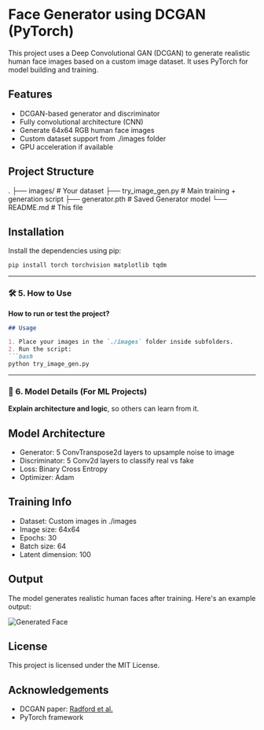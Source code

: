 # Face Generator using DCGAN (PyTorch)

This project uses a Deep Convolutional GAN (DCGAN) to generate realistic human face images based on a custom image dataset. It uses PyTorch for model building and training.
## Features

- DCGAN-based generator and discriminator
- Fully convolutional architecture (CNN)
- Generate 64x64 RGB human face images
- Custom dataset support from ./images folder
- GPU acceleration if available
## Project Structure

.
├── images/             # Your dataset
├── try_image_gen.py    # Main training + generation script
├── generator.pth       # Saved Generator model
└── README.md           # This file
## Installation

Install the dependencies using pip:

```bash
pip install torch torchvision matplotlib tqdm
```

---

### 🛠️ 5. How to Use

**How to run or test the project?**

```markdown
## Usage

1. Place your images in the `./images` folder inside subfolders.
2. Run the script:
```bash
python try_image_gen.py
```

---

### 🧠 6. Model Details (For ML Projects)

**Explain architecture and logic**, so others can learn from it.

## Model Architecture

- Generator: 5 ConvTranspose2d layers to upsample noise to image
- Discriminator: 5 Conv2d layers to classify real vs fake
- Loss: Binary Cross Entropy
- Optimizer: Adam

## Training Info

- Dataset: Custom images in ./images
- Image size: 64x64
- Epochs: 30
- Batch size: 64
- Latent dimension: 100
## Output

The model generates realistic human faces after training. Here's an example output:

![Generated Face](example_face.png)
## License

This project is licensed under the MIT License.
## Acknowledgements

- DCGAN paper: [Radford et al.](https://arxiv.org/abs/1511.06434)
- PyTorch framework

